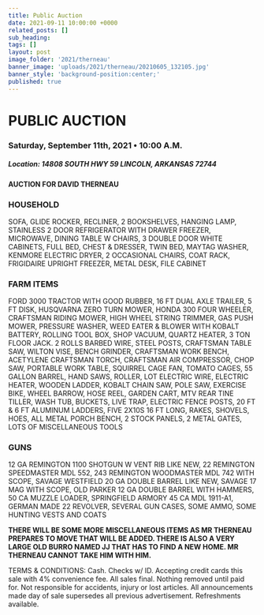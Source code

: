 ```yaml
---
title: Public Auction
date: 2021-09-11 10:00:00 +0000
related_posts: []
sub_heading:  
tags: []
layout: post
image_folder: '2021/therneau'
banner_image: 'uploads/2021/therneau/20210605_132105.jpg'
banner_style: 'background-position:center;'
published: true
---
```

# PUBLIC AUCTION
### Saturday, September 11th, 2021 • 10:00 A.M.

##### **Location:** 14808 SOUTH HWY 59 LINCOLN, ARKANSAS 72744
<!--header-->

__AUCTION FOR DAVID THERNEAU__

### HOUSEHOLD
SOFA, GLIDE ROCKER, RECLINER, 2 BOOKSHELVES, HANGING LAMP, STAINLESS 2 DOOR  REFRIGERATOR WITH DRAWER FREEZER, MICROWAVE, DINING TABLE W CHAIRS, 3 DOUBLE DOOR WHITE CABINETS, FULL BED, CHEST & DRESSER, TWIN BED, MAYTAG WASHER, KENMORE ELECTRIC DRYER, 2 OCCASIONAL CHAIRS, COAT RACK, FRIGIDAIRE UPRIGHT FREEZER, METAL DESK, FILE CABINET

### FARM ITEMS
FORD 3000 TRACTOR WITH GOOD RUBBER, 16 FT DUAL AXLE TRAILER, 5 FT DISK, HUSQVARNA  ZERO TURN MOWER, HONDA 300 FOUR WHEELER, CRAFTSMAN RIDING MOWER, HIGH WHEEL STRING TRIMMER, GAS PUSH MOWER, PRESSURE WASHER, WEED EATER & BLOWER WITH KOBALT BATTERY, ROLLING TOOL BOX, SHOP VACUUM, QUARTZ HEATER, 3 TON FLOOR JACK. 2 ROLLS BARBED WIRE, STEEL POSTS, CRAFTSMAN TABLE SAW, WILTON VISE, BENCH GRINDER, CRAFTSMAN WORK BENCH, ACETYLENE CRAFTSMAN TORCH, CRAFTSMAN AIR COMPRESSOR, CHOP SAW, PORTABLE WORK TABLE, SQUIRREL CAGE FAN, TOMATO CAGES, 55 GALLON BARREL, HAND SAWS, ROLLER, LOT ELECTRIC WIRE, ELECTRIC HEATER, WOODEN LADDER, KOBALT CHAIN SAW, POLE SAW, EXERCISE BIKE, WHEEL BARROW, HOSE REEL, GARDEN CART, MTV REAR TINE TILLER, WASH TUB, BUCKETS, LIVE TRAP, ELECTRIC FENCE POSTS, 20 FT  & 6 FT ALUMINUM LADDERS, FIVE 2X10S 16 FT LONG, RAKES, SHOVELS, HOES, ALL METAL PORCH BENCH, 2 STOCK PANELS, 2 METAL GATES, LOTS OF MISCELLANEOUS TOOLS

### GUNS
12 GA REMINGTON 1100 SHOTGUN W VENT RIB LIKE NEW, 22 REMINGTON SPEEDMASTER MDL 552, 243 REMINGTON WOODMASTER MDL 742 WITH SCOPE, SAVAGE WESTFIELD 20 GA DOUBLE BARREL LIKE NEW, SAVAGE 17 MAG WITH SCOPE, OLD PARKER 12 GA DOUBLE BARREL WITH HAMMERS, 50 CA MUZZLE LOADER, SPRINGFIELD  ARMORY 45 CA MDL 1911-A1, GERMAN MADE 22 REVOLVER, SEVERAL GUN CASES, SOME AMMO, SOME HUNTING VESTS AND COATS

__THERE WILL BE SOME MORE MISCELLANEOUS ITEMS AS MR THERNEAU PREPARES TO MOVE THAT WILL BE ADDED. THERE IS ALSO A VERY LARGE OLD BURRO NAMED JJ THAT HAS TO FIND A NEW HOME. MR THERNEAU CANNOT TAKE HIM WITH HIM.__


TERMS & CONDITIONS: Cash. Checks w/ ID. Accepting credit cards this sale with 4% convenience fee. All sales final. Nothing removed until paid for. Not responsible for accidents, injury or lost articles. All announcements made day of sale supersedes all previous advertisement. Refreshments available. 
